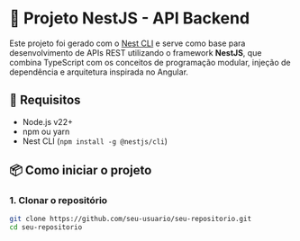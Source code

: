 # 🚀 Projeto NestJS - API Backend

Este projeto foi gerado com o [Nest CLI](https://docs.nestjs.com/cli/overview) e serve como base para desenvolvimento de APIs REST utilizando o framework **NestJS**, que combina TypeScript com os conceitos de programação modular, injeção de dependência e arquitetura inspirada no Angular.

## 🧱 Requisitos

- Node.js v22+
- npm ou yarn
- Nest CLI (`npm install -g @nestjs/cli`)

## 📦 Como iniciar o projeto

### 1. Clonar o repositório

```bash
git clone https://github.com/seu-usuario/seu-repositorio.git
cd seu-repositorio
